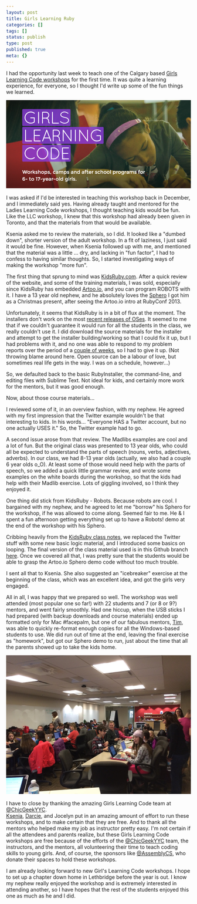 ```yaml
---
layout: post
title: Girls Learning Ruby
categories: []
tags: []
status: publish
type: post
published: true
meta: {}
---
```


I had the opportunity last week to teach one of the Calgary based 
[Girls Learning Code workshops](http://ladieslearningcode.com/chapters/calgary/) for the first time.  It was quite a learning experience, for everyone, so I thought I'd write up some of the fun things we learned.
  
      
[![](/squarespace_images/static_50d2902fe4b0959a0871a12c_50d29312e4b04687d9db341b_54f11ecbe4b0376cee6be391_1425088215970__img.png)](http://calgary.ladieslearningcode.com)
  



I was asked if I'd be interested in teaching this workshop back in December, and I immediately said yes.  Having already taught and mentored for the Ladies Learning Code workshops, I thought teaching kids would be fun.  Like the LLC workshop, I knew that this workshop had already been given in Toronto, and that the materials from that would be available.


Ksenia asked me to review the materials, so I did.  It looked like a "dumbed down", shorter version of the adult workshop.  In a fit of laziness, I just said it would be fine.  However, when Ksenia followed up with me, and mentioned that the material was a little ... dry, and lacking in "fun factor", I had to confess to having similar thoughts.  So, I started investigating ways of making the workshop "more fun".


The first thing that sprung to mind was 
[KidsRuby.com](http://kidsruby.com).  After a quick review of the website, and some of the training materials, I was sold, especially since KidsRuby has embedded 
[Artoo.io](http://artoo.io), and you can program ROBOTS with it.  I have a 13 year old nephew, and he absolutely loves the 
[Sphero](http://www.gosphero.com) I got him as a Christmas present, after seeing the Artoo.io intro at RubyConf 2013.




Unfortunately, it seems that KidsRuby is in a bit of flux at the moment.  The installers don't work on the most 
[recent releases of OSes](https://github.com/hybridgroup/kidsrubyinstaller-osx/issues/11).  It seemed to me that if we couldn't guarantee it would run for all the students in the class, we really couldn't use it.  I did download the source materials for the installer and attempt to get the installer building/working so that I could fix it up, but I had problems with it, and no one was able to respond to my problem reports over the period of a 
[couple of weeks]((https://github.com/hybridgroup/kidsrubyinstaller-osx/issues/11)), so I had to give it up. (Not throwing blame around here.  Open source can be a labour of love, but sometimes real life gets in the way.  I was on a schedule, however...)


So, we defaulted back to the basic RubyInstaller, the command-line, and editing files with Sublime Text.  Not ideal for kids, and certainly more work for the mentors, but it was good enough.


Now, about those course materials...


I reviewed some of it, in an overview fashion, with my nephew.  He agreed with my first impression that the Twitter example wouldn't be that interesting to kids.  In his words... "Everyone HAS a Twitter account, but no one actually USES it."  So, the Twitter example had to go.


A second issue arose from that review.  The Madlibs examples are cool and a lot of fun.  But the original class was presented to 13 year olds, who could all be expected to understand the parts of speech (nouns, verbs, adjectives, adverbs).  In our class, we had 8-13 year olds (actually, we also had a couple 6 year olds o_O).  At least some of those would need help with the parts of speech, so we added a quick little grammar review, and wrote some examples on the white boards during the workshop, so that the kids had help with their Madlib exercise. Lots of giggling involved, so I think they enjoyed it.


One thing did stick from KidsRuby - Robots.  Because robots are cool.  I bargained with my nephew, and he agreed to let me "borrow" his Sphero for the workshop, if he was allowed to come along.  Seemed fair to me.  He & I spent a fun afternoon getting everything set up to have a Robots! demo at the end of the workshop with his Sphero.


Cribbing heavily from the 
[KidsRuby class notes](https://github.com/hybridgroup/kidsruby-class-1), we replaced the Twitter stuff with some new basic logic material, and I introduced some basics on looping.  The final version of the class material used is in this Github branch 
[here](https://github.com/wndxlori/glc-ruby/tree/yyc-feb21). Once we covered all that, I was pretty sure that the students would be able to grasp the Artoo.io Sphero demo code without too much trouble.


I sent all that to Ksenia.  She also suggested an "icebreaker" exercise at the beginning of the class, which was an excellent idea, and got the girls very engaged.


All in all, I was happy that we prepared so well.  The workshop was well attended (most popular one so far!) with 22 students and 7 (or 8 or 9?) mentors, and went fairly smoothly.  Had one hiccup, when the USB sticks I had prepared (with backup downloads and course materials) ended up formatted only for Mac #facepalm, but one of our fabulous mentors, 
[Tim](https://twitter.com/timuruski), was able to quickly re-format enough copies for all the Windows-based students to use.  We did run out of time at the end, leaving the final exercise as "homework", but got our Sphero demo to run, just about the time that all the parents showed up to take the kids home.
  
      
[![](/squarespace_images/static_50d2902fe4b0959a0871a12c_50d29312e4b04687d9db341b_54f11e85e4b0d588cecaff91_1425088166782__img.jpg)](http://calgary.ladieslearningcode.com)
  


I have to close by thanking the amazing Girls Learning Code team at 
[@ChicGeekYYC](http://thechicgeek.ca).  
[Ksenia](https://twitter.com/ksenia_nadkina), 
[Darcie](https://twitter.com/derushie), and Jocelyn put in an amazing amount of effort to run these workshops, and to make certain that they are free. And to thank all the mentors who helped make my job as instructor pretty easy.  I'm not certain if all the attendees and parents realize, but these Girls Learning Code workshops are free because of the efforts of the 
[@ChicGeekYYC](https://twitter.com/ChicGeekYYC) team, the instructors, and the mentors, all volunteering their time to teach coding skills to young girls.  And, of course, the sponsors like 
[@AssemblyCS](https://twitter.com/AssemblyCS), who donate their spaces to hold these workshops.


I am already looking forward to new Girl's Learning Code workshops.  I hope to set up a chapter down home in Lethbridge before the year is out.  I know my nephew really enjoyed the workshop and is 
extremely interested in attending another, so I have hopes that the rest of the students enjoyed this one as much as he and I did.
